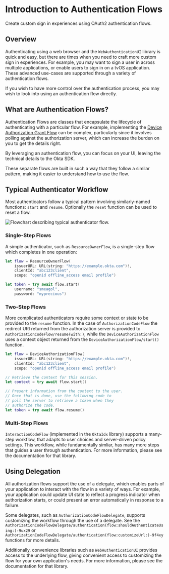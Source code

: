 # Introduction to Authentication Flows

Create custom sign in experiences using OAuth2 authentication flows.

## Overview

Authenticating using a web browser and the `WebAuthenticationUI` library is quick and easy, but there are times when you need to craft more custom sign in experiences. For example, you may want to sign a user in across multiple applications, or enable users to sign in on a tvOS application. These advanced use-cases are supported through a variety of authentication flows.

If you wish to have more control over the authentication process, you may wish to look into using an authentication flow directly.

## What are Authentication Flows?

Authentication Flows are classes that encapsulate the lifecycle of authenticating with a particular flow. For example, implementing the [Device Authorization Grant Flow](https://developer.okta.com/docs/guides/device-authorization-grant/main/) can be complex, particularly since it involves polling against the authorization server, which can increase the burden on you to get the details right.

By leveraging an authentication flow, you can focus on your UI, leaving the technical details to the Okta SDK.

These separate flows are built in such a way that they follow a similar pattern, making it easier to understand how to use the flow.

## Typical Authenticator Workflow

Most authenticators follow a typical pattern involving similarly-named functions: `start` and `resume`. Optionally the `reset` function can be used to reset a flow.

![Flowchart describing typical authenticator flow.](AuthenticatorFlowsWorkflow)

### Single-Step Flows

A simple authenticator, such as ``ResourceOwnerFlow``, is a single-step flow which completes in one operation:

```swift
let flow = ResourceOwnerFlow(
    issuerURL: URL(string: "https://example.okta.com")!,
    clientId: "abc123client",
    scope: "openid offline_access email profile")

let token = try await flow.start(
    username: "smeagol",
    password: "myprecious")
```

### Two-Step Flows

More complicated authenticators require some context or state to be provided to the `resume` function. In the case of ``AuthorizationCodeFlow`` the redirect URI returned from the authorization server is provided to ``AuthorizationCodeFlow/resume(with:)``, while the ``DeviceAuthorizationFlow`` uses a context object returned from the ``DeviceAuthorizationFlow/start()`` function.

```swift
let flow = DeviceAuthorizationFlow(
    issuerURL: URL(string: "https://example.okta.com")!,
    clientId: "abc123client",
    scope: "openid offline_access email profile")

// Retrieve the context for this session.
let context = try await flow.start()

// Present information from the context to the user.
// Once that is done, use the following code to
// poll the server to retrieve a token when they
// authorize the code.
let token = try await flow.resume()
```

### Multi-Step Flows

`InteractionCodeFlow` (implemented in the `OktaIdx` library) supports a many-step workflow, that adapts to user choices and server-driven policy settings. This workflow, while fundamentally simliar, has many more steps that guides a user through authentication. For more information, please see the documentation for that library.

## Using Delegation

All authorization flows support the use of a delegate, which enables parts of your application to interact with the flow in a variety of ways. For example, your application could update UI state to reflect a progress indicator when authorization starts, or could present an error automatically in response to a failure.

Some delegates, such as ``AuthorizationCodeFlowDelegate``, supports customizing the workflow through the use of a delegate. See the ``AuthorizationCodeFlowDelegate/authentication(flow:shouldAuthenticateUsing:)-9ux29`` or ``AuthorizationCodeFlowDelegate/authentication(flow:customizeUrl:)-9f4xy`` functions for more details.

Additionally, convenience libraries such as `WebAuthenticationUI` provides access to the underlying flow, giving convenient access to customizing the flow for your own application's needs. For more information, please see the documentation for that library.
